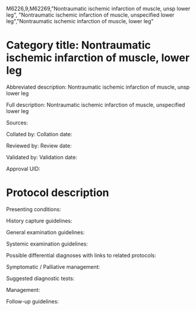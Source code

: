 M6226,9,M62269,"Nontraumatic ischemic infarction of muscle, unsp lower leg", "Nontraumatic ischemic infarction of muscle, unspecified lower leg","Nontraumatic ischemic infarction of muscle, lower leg"
# Category title: Nontraumatic ischemic infarction of muscle, lower leg

Abbreviated description: Nontraumatic ischemic infarction of muscle, unsp lower leg

Full description: Nontraumatic ischemic infarction of muscle, unspecified lower leg

Sources:

Collated by:
Collation date:

Reviewed by:
Review date:

Validated by:
Validation date:

Approval UID:

# Protocol description

Presenting conditions:

History capture guidelines:

General examination guidelines:

Systemic examination guidelines:

Possible differential diagnoses with links to related protocols:

Symptomatic / Palliative management:

Suggested diagnostic tests:

Management:

Follow-up guidelines:
